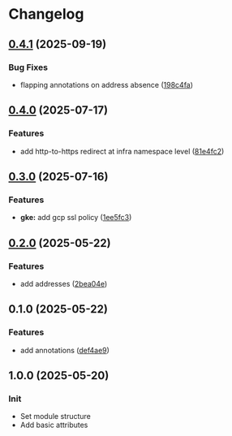 # Changelog

## [0.4.1](https://github.com/Tensho/terraform-kubernetes-gateway/compare/v0.4.0...v0.4.1) (2025-09-19)


### Bug Fixes

* flapping annotations on address absence ([198c4fa](https://github.com/Tensho/terraform-kubernetes-gateway/commit/198c4fa7b084c531a217393f0ffa5e9fbe762d65))

## [0.4.0](https://github.com/Tensho/terraform-kubernetes-gateway/compare/v0.3.0...v0.4.0) (2025-07-17)


### Features

* add http-to-https redirect at infra namespace level ([81e4fc2](https://github.com/Tensho/terraform-kubernetes-gateway/commit/81e4fc2d86f0049440aa4133952d9aa00a328946))

## [0.3.0](https://github.com/Tensho/terraform-kubernetes-gateway/compare/v0.2.0...v0.3.0) (2025-07-16)


### Features

* **gke:** add gcp ssl policy ([1ee5fc3](https://github.com/Tensho/terraform-kubernetes-gateway/commit/1ee5fc3564f2cf7c2666fb42b8d197bdf788e128))

## [0.2.0](https://github.com/Tensho/terraform-kubernetes-gateway/compare/v0.1.0...v0.2.0) (2025-05-22)


### Features

* add addresses ([2bea04e](https://github.com/Tensho/terraform-kubernetes-gateway/commit/2bea04ed6b668bb72f9606a68837c652d6fa87b9))

## 0.1.0 (2025-05-22)


### Features

* add annotations ([def4ae9](https://github.com/Tensho/terraform-kubernetes-gateway/commit/def4ae9e96ddbf4fff807ee51193b2beb2245eb9))

## 1.0.0 (2025-05-20)

### Init

* Set module structure
* Add basic attributes
